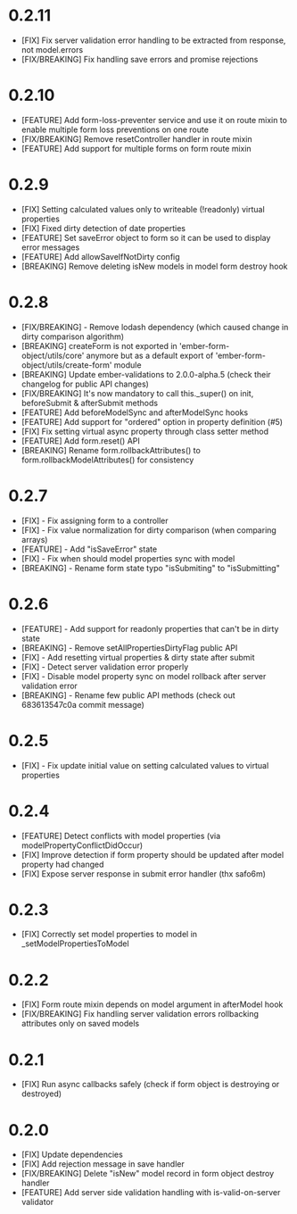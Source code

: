 # 0.2.11
- [FIX] Fix server validation error handling to be extracted from response, not model.errors
- [FIX/BREAKING] Fix handling save errors and promise rejections

# 0.2.10
- [FEATURE] Add form-loss-preventer service and use it on route mixin to enable multiple form loss preventions on one route
- [FIX/BREAKING] Remove resetController handler in route mixin
- [FEATURE] Add support for multiple forms on form route mixin

# 0.2.9
- [FIX] Setting calculated values only to writeable (!readonly) virtual properties
- [FIX] Fixed dirty detection of date properties
- [FEATURE] Set saveError object to form so it can be used to display error messages
- [FEATURE] Add allowSaveIfNotDirty config
- [BREAKING] Remove deleting isNew models in model form destroy hook

# 0.2.8
- [FIX/BREAKING] - Remove lodash dependency (which caused change in dirty comparison algorithm)
- [BREAKING] createForm is not exported in 'ember-form-object/utils/core' anymore but as a default export of 'ember-form-object/utils/create-form' module
- [BREAKING] Update ember-validations to 2.0.0-alpha.5 (check their changelog for public API changes)
- [FIX/BREAKING] It's now mandatory to call this._super() on init, beforeSubmit & afterSubmit methods
- [FEATURE] Add beforeModelSync and afterModelSync hooks
- [FEATURE] Add support for "ordered" option in property definition (#5)
- [FIX] Fix setting virtual async property through class setter method
- [FEATURE] Add form.reset() API
- [BREAKING] Rename form.rollbackAttributes() to form.rollbackModelAttributes() for consistency

# 0.2.7
- [FIX] - Fix assigning form to a controller
- [FIX] - Fix value normalization for dirty comparison (when comparing arrays)
- [FEATURE] - Add "isSaveError" state
- [FIX] - Fix when should model properties sync with model
- [BREAKING] - Rename form state typo "isSubmiting" to "isSubmitting"

# 0.2.6
- [FEATURE] - Add support for readonly properties that can't be in dirty state
- [BREAKING] - Remove setAllPropertiesDirtyFlag public API
- [FIX] - Add resetting virtual properties & dirty state after submit
- [FIX] - Detect server validation error properly
- [FIX] - Disable model property sync on model rollback after server validation error
- [BREAKING] - Rename few public API methods (check out 683613547c0a commit message)

# 0.2.5
- [FIX] - Fix update initial value on setting calculated values to virtual properties

# 0.2.4
- [FEATURE] Detect conflicts with model properties (via modelPropertyConflictDidOccur)
- [FIX] Improve detection if form property should be updated after model property had changed
- [FIX] Expose server response in submit error handler (thx safo6m)

# 0.2.3
- [FIX] Correctly set model properties to model in _setModelPropertiesToModel

# 0.2.2
- [FIX] Form route mixin depends on model argument in afterModel hook
- [FIX/BREAKING] Fix handling server validation errors rollbacking attributes only on saved models

# 0.2.1
- [FIX] Run async callbacks safely (check if form object is destroying or destroyed)

# 0.2.0
- [FIX] Update dependencies
- [FIX] Add rejection message in save handler
- [FIX/BREAKING] Delete "isNew" model record in form object destroy handler
- [FEATURE] Add server side validation handling with is-valid-on-server validator
